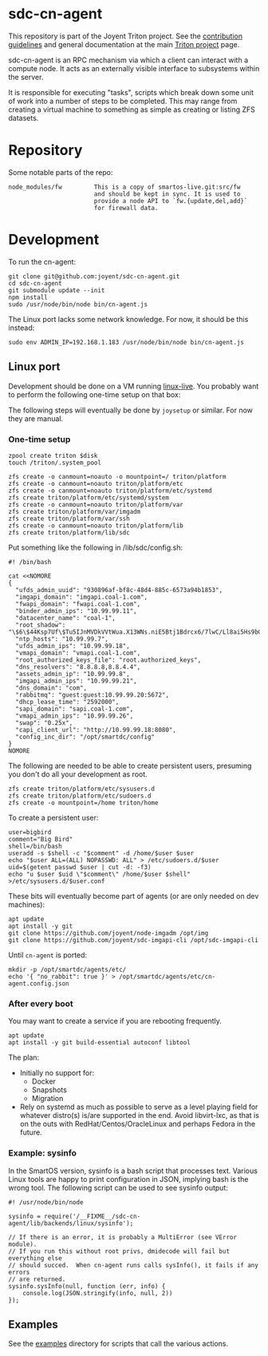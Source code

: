 <!--
    This Source Code Form is subject to the terms of the Mozilla Public
    License, v. 2.0. If a copy of the MPL was not distributed with this
    file, You can obtain one at http://mozilla.org/MPL/2.0/.
-->

<!--
    Copyright 2021 Joyent, Inc.
-->

# sdc-cn-agent

This repository is part of the Joyent Triton project. See the [contribution
guidelines](https://github.com/joyent/triton/blob/master/CONTRIBUTING.md)
and general documentation at the main
[Triton project](https://github.com/joyent/triton) page.

sdc-cn-agent is an RPC mechanism via which a client can interact with a
compute node. It acts as an externally visible interface to subsystems within
the server. 

It is responsible for executing "tasks", scripts which break down some
unit of work into a number of steps to be completed.  This may range
from creating a virtual machine to something as simple as creating or listing
ZFS datasets.


# Repository

Some notable parts of the repo:

    node_modules/fw         This is a copy of smartos-live.git:src/fw
                            and should be kept in sync. It is used to
                            provide a node API to `fw.{update,del,add}`
                            for firewall data.


# Development

To run the cn-agent:

```
git clone git@github.com:joyent/sdc-cn-agent.git
cd sdc-cn-agent
git submodule update --init
npm install
sudo /usr/node/bin/node bin/cn-agent.js
```

The Linux port lacks some network knowledge.  For now, it should be this
instead:

```
sudo env ADMIN_IP=192.168.1.183 /usr/node/bin/node bin/cn-agent.js
```

## Linux port

Development should be done on a VM running
[linux-live](https://github.com/joyent/linux-live/tree/linuxcn).  You probably
want to perform the following one-time setup on that box:

The following steps will eventually be done by `joysetup` or similar.  For now
they are manual.

### One-time setup

```
zpool create triton $disk
touch /triton/.system_pool

zfs create -o canmount=noauto -o mountpoint=/ triton/platform
zfs create -o canmount=noauto triton/platform/etc
zfs create -o canmount=noauto triton/platform/etc/systemd
zfs create triton/platform/etc/systemd/system
zfs create -o canmount=noauto triton/platform/var
zfs create triton/platform/var/imgadm
zfs create triton/platform/var/ssh
zfs create -o canmount=noauto triton/platform/lib
zfs create triton/platform/lib/sdc
```

Put something like the following in /lib/sdc/config.sh:

```
#! /bin/bash

cat <<NOMORE
{
  "ufds_admin_uuid": "930896af-bf8c-48d4-885c-6573a94b1853",
  "imgapi_domain": "imgapi.coal-1.com",
  "fwapi_domain": "fwapi.coal-1.com",
  "binder_admin_ips": "10.99.99.11",
  "datacenter_name": "coal-1",
  "root_shadow": "\$6\$44Ksp7Uf\$Tu5IJnMVDkVVtWua.X13WNs.niE5Btj1Bdrcx6/7lwC/Ll8ai5Hs9bGn2C2fdKhebheWErEQgCRFEKYIYVhAV/",
  "ntp_hosts": "10.99.99.7",
  "ufds_admin_ips": "10.99.99.18",
  "vmapi_domain": "vmapi.coal-1.com",
  "root_authorized_keys_file": "root.authorized_keys",
  "dns_resolvers": "8.8.8.8,8.8.4.4",
  "assets_admin_ip": "10.99.99.8",
  "imgapi_admin_ips": "10.99.99.21",
  "dns_domain": "com",
  "rabbitmq": "guest:guest:10.99.99.20:5672",
  "dhcp_lease_time": "2592000",
  "sapi_domain": "sapi.coal-1.com",
  "vmapi_admin_ips": "10.99.99.26",
  "swap": "0.25x",
  "capi_client_url": "http://10.99.99.18:8080",
  "config_inc_dir": "/opt/smartdc/config"
}
NOMORE
```

The following are needed to be able to create persistent users, presuming you
don't do all your development as root.

```
zfs create triton/platform/etc/sysusers.d
zfs create triton/platform/etc/sudoers.d
zfs create -o mountpoint=/home triton/home
```

To create a persistent user:

```
user=bigbird
comment="Big Bird"
shell=/bin/bash
useradd -s $shell -c "$comment" -d /home/$user $user
echo "$user ALL=(ALL) NOPASSWD: ALL" > /etc/sudoers.d/$user
uid=$(getent passwd $user | cut -d: -f3)
echo "u $user $uid \"$comment\" /home/$user $shell" >/etc/sysusers.d/$user.conf
```

These bits will eventually become part of agents (or are only needed on dev
machines):

```
apt update
apt install -y git
git clone https://github.com/joyent/node-imgadm /opt/img
git clone https://github.com/joyent/sdc-imgapi-cli /opt/sdc-imgapi-cli
```

Until `cn-agent` is ported:

```
mkdir -p /opt/smartdc/agents/etc/
echo '{ "no_rabbit": true }' > /opt/smartdc/agents/etc/cn-agent.config.json
```
### After every boot

You may want to create a service if you are rebooting frequently.

```
apt update
apt install -y git build-essential autoconf libtool
```

The plan:

- Initially no support for:
  - Docker
  - Snapshots
  - Migration
- Rely on systemd as much as possible to serve as a level playing field for
  whatever distro(s) is/are supported in the end.  Avoid libvirt-lxc, as that is
  on the outs with RedHat/Centos/OracleLinux and perhaps Fedora in the future.

### Example: sysinfo

In the SmartOS version, sysinfo is a bash script that processes text.  Various
Linux tools are happy to print configuration in JSON, implying bash is the wrong
tool.  The following script can be used to see sysinfo output:

```
#! /usr/node/bin/node

sysinfo = require('/__FIXME__/sdc-cn-agent/lib/backends/linux/sysinfo');

// If there is an error, it is probably a MultiError (see VError module).
// If you run this without root privs, dmidecode will fail but everything else
// should succed.  When cn-agent runs calls sysInfo(), it fails if any errors
// are returned.
sysinfo.sysInfo(null, function (err, info) {
    console.log(JSON.stringify(info, null, 2))
});
```

## Examples

See the [examples](examples) directory for scripts that call the various
actions.
